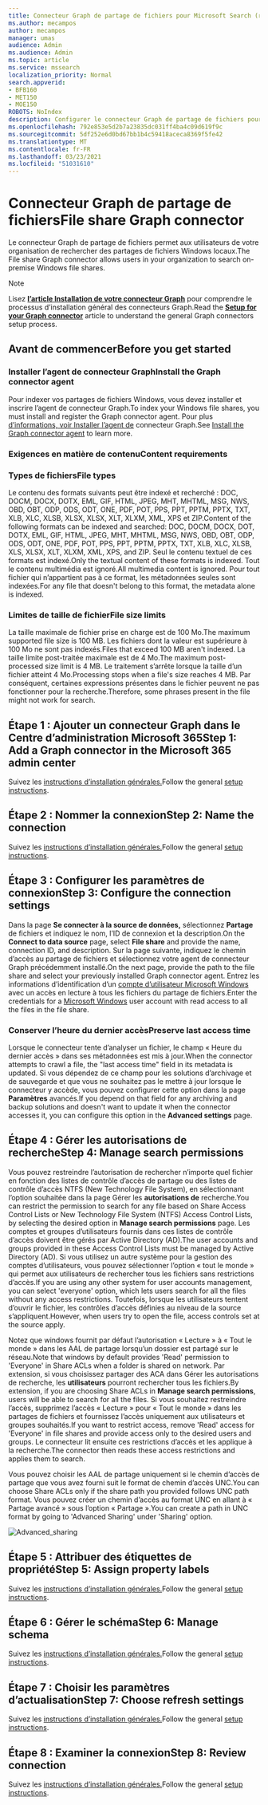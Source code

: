 ```yaml
---
title: Connecteur Graph de partage de fichiers pour Microsoft Search (recherche Microsoft)
ms.author: mecampos
author: mecampos
manager: umas
audience: Admin
ms.audience: Admin
ms.topic: article
ms.service: mssearch
localization_priority: Normal
search.appverid:
- BFB160
- MET150
- MOE150
ROBOTS: NoIndex
description: Configurer le connecteur Graph de partage de fichiers pour Microsoft Search (recherche Microsoft)
ms.openlocfilehash: 792e853e5d2b7a23835dc031ff4ba4c09d619f9c
ms.sourcegitcommit: 5df252e6d0bd67bb1b4c59418aceca8369f5fe42
ms.translationtype: MT
ms.contentlocale: fr-FR
ms.lasthandoff: 03/23/2021
ms.locfileid: "51031610"
---
```

<!---Previous ms.author: rusamai --->

# <a name="file-share-graph-connector"></a><span data-ttu-id="3a9d3-103">Connecteur Graph de partage de fichiers</span><span class="sxs-lookup"><span data-stu-id="3a9d3-103">File share Graph connector</span></span>

<span data-ttu-id="3a9d3-104">Le connecteur Graph de partage de fichiers permet aux utilisateurs de votre organisation de rechercher des partages de fichiers Windows locaux.</span><span class="sxs-lookup"><span data-stu-id="3a9d3-104">The File share Graph connector allows users in your organization to search on-premise Windows file shares.</span></span>

> [!NOTE]
> <span data-ttu-id="3a9d3-105">Lisez [**l’article Installation de votre connecteur Graph**](configure-connector.md) pour comprendre le processus d’installation général des connecteurs Graph.</span><span class="sxs-lookup"><span data-stu-id="3a9d3-105">Read the [**Setup for your Graph connector**](configure-connector.md) article to understand the general Graph connectors setup process.</span></span>

## <a name="before-you-get-started"></a><span data-ttu-id="3a9d3-106">Avant de commencer</span><span class="sxs-lookup"><span data-stu-id="3a9d3-106">Before you get started</span></span>

### <a name="install-the-graph-connector-agent"></a><span data-ttu-id="3a9d3-107">Installer l’agent de connecteur Graph</span><span class="sxs-lookup"><span data-stu-id="3a9d3-107">Install the Graph connector agent</span></span>

<span data-ttu-id="3a9d3-108">Pour indexer vos partages de fichiers Windows, vous devez installer et inscrire l’agent de connecteur Graph.</span><span class="sxs-lookup"><span data-stu-id="3a9d3-108">To index your Windows file shares, you must install and register the Graph connector agent.</span></span> <span data-ttu-id="3a9d3-109">Pour plus [d’informations, voir Installer l’agent de](on-prem-agent.md) connecteur Graph.</span><span class="sxs-lookup"><span data-stu-id="3a9d3-109">See [Install the Graph connector agent](on-prem-agent.md) to learn more.</span></span>  

### <a name="content-requirements"></a><span data-ttu-id="3a9d3-110">Exigences en matière de contenu</span><span class="sxs-lookup"><span data-stu-id="3a9d3-110">Content requirements</span></span>

### <a name="file-types"></a><span data-ttu-id="3a9d3-111">Types de fichiers</span><span class="sxs-lookup"><span data-stu-id="3a9d3-111">File types</span></span>

<span data-ttu-id="3a9d3-112">Le contenu des formats suivants peut être indexé et recherché : DOC, DOCM, DOCX, DOTX, EML, GIF, HTML, JPEG, MHT, MHTML, MSG, NWS, OBD, OBT, ODP, ODS, ODT, ONE, PDF, POT, PPS, PPT, PPTM, PPTX, TXT, XLB, XLC, XLSB, XLSX, XLSX, XLT, XLXM, XML, XPS et ZIP.</span><span class="sxs-lookup"><span data-stu-id="3a9d3-112">Content of the following formats can be indexed and searched: DOC, DOCM, DOCX, DOT, DOTX, EML, GIF, HTML, JPEG, MHT, MHTML, MSG, NWS, OBD, OBT, ODP, ODS, ODT, ONE, PDF, POT, PPS, PPT, PPTM, PPTX, TXT, XLB, XLC, XLSB, XLS, XLSX, XLT, XLXM, XML, XPS, and ZIP.</span></span> <span data-ttu-id="3a9d3-113">Seul le contenu textuel de ces formats est indexé.</span><span class="sxs-lookup"><span data-stu-id="3a9d3-113">Only the textual content of these formats is indexed.</span></span> <span data-ttu-id="3a9d3-114">Tout le contenu multimédia est ignoré.</span><span class="sxs-lookup"><span data-stu-id="3a9d3-114">All multimedia content is ignored.</span></span> <span data-ttu-id="3a9d3-115">Pour tout fichier qui n’appartient pas à ce format, les métadonnées seules sont indexées.</span><span class="sxs-lookup"><span data-stu-id="3a9d3-115">For any file that doesn't belong to this format, the metadata alone is indexed.</span></span>

### <a name="file-size-limits"></a><span data-ttu-id="3a9d3-116">Limites de taille de fichier</span><span class="sxs-lookup"><span data-stu-id="3a9d3-116">File size limits</span></span>

<span data-ttu-id="3a9d3-117">La taille maximale de fichier prise en charge est de 100 Mo.</span><span class="sxs-lookup"><span data-stu-id="3a9d3-117">The maximum supported file size is 100 MB.</span></span> <span data-ttu-id="3a9d3-118">Les fichiers dont la valeur est supérieure à 100 Mo ne sont pas indexés.</span><span class="sxs-lookup"><span data-stu-id="3a9d3-118">Files that exceed 100 MB aren't indexed.</span></span> <span data-ttu-id="3a9d3-119">La taille limite post-traitée maximale est de 4 Mo.</span><span class="sxs-lookup"><span data-stu-id="3a9d3-119">The maximum post-processed size limit is 4 MB.</span></span> <span data-ttu-id="3a9d3-120">Le traitement s’arrête lorsque la taille d’un fichier atteint 4 Mo.</span><span class="sxs-lookup"><span data-stu-id="3a9d3-120">Processing stops when a file's size reaches 4 MB.</span></span> <span data-ttu-id="3a9d3-121">Par conséquent, certaines expressions présentes dans le fichier peuvent ne pas fonctionner pour la recherche.</span><span class="sxs-lookup"><span data-stu-id="3a9d3-121">Therefore, some phrases present in the file might not work for search.</span></span>

## <a name="step-1-add-a-graph-connector-in-the-microsoft-365-admin-center"></a><span data-ttu-id="3a9d3-122">Étape 1 : Ajouter un connecteur Graph dans le Centre d’administration Microsoft 365</span><span class="sxs-lookup"><span data-stu-id="3a9d3-122">Step 1: Add a Graph connector in the Microsoft 365 admin center</span></span>

<span data-ttu-id="3a9d3-123">Suivez les [instructions d’installation générales.](./configure-connector.md)</span><span class="sxs-lookup"><span data-stu-id="3a9d3-123">Follow the general [setup instructions](./configure-connector.md).</span></span>
<!---If the above phrase does not apply, delete it and insert specific details for your data source that are different from general setup instructions.-->

## <a name="step-2-name-the-connection"></a><span data-ttu-id="3a9d3-124">Étape 2 : Nommer la connexion</span><span class="sxs-lookup"><span data-stu-id="3a9d3-124">Step 2: Name the connection</span></span>

<span data-ttu-id="3a9d3-125">Suivez les [instructions d’installation générales.](./configure-connector.md)</span><span class="sxs-lookup"><span data-stu-id="3a9d3-125">Follow the general [setup instructions](./configure-connector.md).</span></span>
<!---If the above phrase does not apply, delete it and insert specific details for your data source that are different from general setup instructions.-->

## <a name="step-3-configure-the-connection-settings"></a><span data-ttu-id="3a9d3-126">Étape 3 : Configurer les paramètres de connexion</span><span class="sxs-lookup"><span data-stu-id="3a9d3-126">Step 3: Configure the connection settings</span></span>

<span data-ttu-id="3a9d3-127">Dans la page **Se connecter à la source de données,** sélectionnez **Partage** de fichiers et indiquez le nom, l’ID de connexion et la description.</span><span class="sxs-lookup"><span data-stu-id="3a9d3-127">On the **Connect to data source** page, select **File share** and provide the name, connection ID, and description.</span></span> <span data-ttu-id="3a9d3-128">Sur la page suivante, indiquez le chemin d’accès au partage de fichiers et sélectionnez votre agent de connecteur Graph précédemment installé.</span><span class="sxs-lookup"><span data-stu-id="3a9d3-128">On the next page, provide the path to the file share and select your previously installed Graph connector agent.</span></span> <span data-ttu-id="3a9d3-129">Entrez les informations d’identification d’un [compte d’utilisateur Microsoft Windows](https://microsoft.com/windows) avec un accès en lecture à tous les fichiers du partage de fichiers.</span><span class="sxs-lookup"><span data-stu-id="3a9d3-129">Enter the credentials for a [Microsoft Windows](https://microsoft.com/windows) user account with read access to all the files in the file share.</span></span>

### <a name="preserve-last-access-time"></a><span data-ttu-id="3a9d3-130">Conserver l’heure du dernier accès</span><span class="sxs-lookup"><span data-stu-id="3a9d3-130">Preserve last access time</span></span>

<span data-ttu-id="3a9d3-131">Lorsque le connecteur tente d’analyser un fichier, le champ « Heure du dernier accès » dans ses métadonnées est mis à jour.</span><span class="sxs-lookup"><span data-stu-id="3a9d3-131">When the connector attempts to crawl a file, the "last access time" field in its metadata is updated.</span></span> <span data-ttu-id="3a9d3-132">Si vous dépendez de ce champ pour les solutions d’archivage et de sauvegarde et que vous ne souhaitez pas le mettre à jour lorsque le connecteur y accède, vous pouvez configurer cette option dans la page **Paramètres** avancés.</span><span class="sxs-lookup"><span data-stu-id="3a9d3-132">If you depend on that field for any archiving and backup solutions and doesn't want to update it when the connector accesses it, you can configure this option in the **Advanced settings** page.</span></span>

## <a name="step-4-manage-search-permissions"></a><span data-ttu-id="3a9d3-133">Étape 4 : Gérer les autorisations de recherche</span><span class="sxs-lookup"><span data-stu-id="3a9d3-133">Step 4: Manage search permissions</span></span>

<span data-ttu-id="3a9d3-134">Vous pouvez restreindre l’autorisation de rechercher n’importe quel fichier en fonction des listes de contrôle d’accès de partage ou des listes de contrôle d’accès NTFS (New Technology File System), en sélectionnant l’option souhaitée dans la page Gérer les **autorisations de** recherche.</span><span class="sxs-lookup"><span data-stu-id="3a9d3-134">You can restrict the permission to search for any file based on Share Access Control Lists or New Technology File System (NTFS) Access Control Lists, by selecting the desired option in **Manage search permissions** page.</span></span> <span data-ttu-id="3a9d3-135">Les comptes et groupes d’utilisateurs fournis dans ces listes de contrôle d’accès doivent être gérés par Active Directory (AD).</span><span class="sxs-lookup"><span data-stu-id="3a9d3-135">The user accounts and groups provided in these Access Control Lists must be managed by Active Directory (AD).</span></span> <span data-ttu-id="3a9d3-136">Si vous utilisez un autre système pour la gestion des comptes d’utilisateurs, vous pouvez sélectionner l’option « tout le monde » qui permet aux utilisateurs de rechercher tous les fichiers sans restrictions d’accès.</span><span class="sxs-lookup"><span data-stu-id="3a9d3-136">If you are using any other system for user accounts management, you can select 'everyone' option, which lets users search for all the files without any access restrictions.</span></span> <span data-ttu-id="3a9d3-137">Toutefois, lorsque les utilisateurs tentent d’ouvrir le fichier, les contrôles d’accès définies au niveau de la source s’appliquent.</span><span class="sxs-lookup"><span data-stu-id="3a9d3-137">However, when users try to open the file, access controls set at the source apply.</span></span>

<span data-ttu-id="3a9d3-138">Notez que windows fournit par défaut l’autorisation « Lecture » à « Tout le monde » dans les AAL de partage lorsqu’un dossier est partagé sur le réseau.</span><span class="sxs-lookup"><span data-stu-id="3a9d3-138">Note that windows by default provides 'Read' permission to 'Everyone' in Share ACLs when a folder is shared on network.</span></span> <span data-ttu-id="3a9d3-139">Par extension, si vous choisissez partager des ACA dans Gérer les autorisations de recherche, les **utilisateurs** pourront rechercher tous les fichiers.</span><span class="sxs-lookup"><span data-stu-id="3a9d3-139">By extension, if you are choosing Share ACLs in **Manage search permissions**, users will be able to search for all the files.</span></span> <span data-ttu-id="3a9d3-140">Si vous souhaitez restreindre l’accès, supprimez l’accès « Lecture » pour « Tout le monde » dans les partages de fichiers et fournissez l’accès uniquement aux utilisateurs et groupes souhaités.</span><span class="sxs-lookup"><span data-stu-id="3a9d3-140">If you want to restrict access, remove 'Read' access for 'Everyone' in file shares and provide access only to the desired users and groups.</span></span> <span data-ttu-id="3a9d3-141">Le connecteur lit ensuite ces restrictions d’accès et les applique à la recherche.</span><span class="sxs-lookup"><span data-stu-id="3a9d3-141">The connector then reads these access restrictions and applies them to search.</span></span>

<span data-ttu-id="3a9d3-142">Vous pouvez choisir les AAL de partage uniquement si le chemin d’accès de partage que vous avez fourni suit le format de chemin d’accès UNC.</span><span class="sxs-lookup"><span data-stu-id="3a9d3-142">You can choose Share ACLs only if the share path you provided follows UNC path format.</span></span> <span data-ttu-id="3a9d3-143">Vous pouvez créer un chemin d’accès au format UNC en allant à « Partage avancé » sous l’option « Partage ».</span><span class="sxs-lookup"><span data-stu-id="3a9d3-143">You can create a path in UNC format by going to 'Advanced Sharing' under 'Sharing' option.</span></span>

![Advanced_sharing](media/file-connector/file-advanced-sharing.png)

## <a name="step-5-assign-property-labels"></a><span data-ttu-id="3a9d3-145">Étape 5 : Attribuer des étiquettes de propriété</span><span class="sxs-lookup"><span data-stu-id="3a9d3-145">Step 5: Assign property labels</span></span>

<span data-ttu-id="3a9d3-146">Suivez les [instructions d’installation générales.](./configure-connector.md)</span><span class="sxs-lookup"><span data-stu-id="3a9d3-146">Follow the general [setup instructions](./configure-connector.md).</span></span>
<!---If the above phrase does not apply, delete it and insert specific details for your data source that are different from general setup instructions.-->

## <a name="step-6-manage-schema"></a><span data-ttu-id="3a9d3-147">Étape 6 : Gérer le schéma</span><span class="sxs-lookup"><span data-stu-id="3a9d3-147">Step 6: Manage schema</span></span>

<span data-ttu-id="3a9d3-148">Suivez les [instructions d’installation générales.](./configure-connector.md)</span><span class="sxs-lookup"><span data-stu-id="3a9d3-148">Follow the general [setup instructions](./configure-connector.md).</span></span>
<!---If the above phrase does not apply, delete it and insert specific details for your data source that are different from general setup instructions.-->

## <a name="step-7-choose-refresh-settings"></a><span data-ttu-id="3a9d3-149">Étape 7 : Choisir les paramètres d’actualisation</span><span class="sxs-lookup"><span data-stu-id="3a9d3-149">Step 7: Choose refresh settings</span></span>

<span data-ttu-id="3a9d3-150">Suivez les [instructions d’installation générales.](./configure-connector.md)</span><span class="sxs-lookup"><span data-stu-id="3a9d3-150">Follow the general [setup instructions](./configure-connector.md).</span></span>
<!---If the above phrase does not apply, delete it and insert specific details for your data source that are different from general setup instructions.-->

## <a name="step-8-review-connection"></a><span data-ttu-id="3a9d3-151">Étape 8 : Examiner la connexion</span><span class="sxs-lookup"><span data-stu-id="3a9d3-151">Step 8: Review connection</span></span>

<span data-ttu-id="3a9d3-152">Suivez les [instructions d’installation générales.](./configure-connector.md)</span><span class="sxs-lookup"><span data-stu-id="3a9d3-152">Follow the general [setup instructions](./configure-connector.md).</span></span>
<!---If the above phrase does not apply, delete it and insert specific details for your data source that are different from general setup 
instructions.-->

<!---## Troubleshooting-->
<!---Insert troubleshooting recommendations for this data source-->

<!---## Limitations-->
<!---Insert limitations for this data source-->
